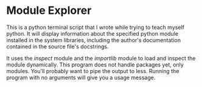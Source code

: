 <h1>Module Explorer</h1>
This is a python terminal script that I wrote while trying to teach myself python.
It will display information about the specified python module installed in the system
libraries, including the author's documentation contained in the source file's docstrings.

It uses the <i>inspect</i> module and the <i>importlib</i> module to load and inspect the
module dynamically. This program does not handle packages yet, only modules. You'll probably
want to pipe the output to less. Running the program with no arguments will give you a usage
message.
